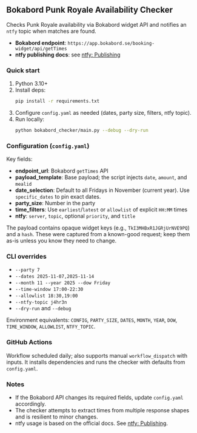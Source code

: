 ## Bokabord Punk Royale Availability Checker

Checks Punk Royale availability via Bokabord widget API and notifies an `ntfy` topic when matches are found.

- **Bokabord endpoint**: `https://app.bokabord.se/booking-widget/api/getTimes`
- **ntfy publishing docs**: see [ntfy: Publishing](https://docs.ntfy.sh/publish/)

### Quick start

1. Python 3.10+
2. Install deps:
   ```bash
   pip install -r requirements.txt
   ```
3. Configure `config.yaml` as needed (dates, party size, filters, ntfy topic).
4. Run locally:
   ```bash
   python bokabord_checker/main.py --debug --dry-run
   ```

### Configuration (`config.yaml`)

Key fields:

- **endpoint_url**: Bokabord `getTimes` API
- **payload_template**: Base payload; the script injects `date`, `amount`, and `mealid`
- **date_selection**: Default to all Fridays in November (current year). Use `specific_dates` to pin exact dates.
- **party_size**: Number in the party
- **time_filters**: Use `earliest`/`latest` or `allowlist` of explicit `HH:MM` times
- **ntfy**: `server`, `topic`, optional `priority`, and `title`

The payload contains opaque widget keys (e.g., `TkI3MHBxR1JGRjUrNVE9PQ`) and a `hash`. These were captured from a known-good request; keep them as-is unless you know they need to change.

### CLI overrides

- `--party 7`
- `--dates 2025-11-07,2025-11-14`
- `--month 11 --year 2025 --dow Friday`
- `--time-window 17:00-22:30`
- `--allowlist 18:30,19:00`
- `--ntfy-topic j4hr3n`
- `--dry-run` and `--debug`

Environment equivalents: `CONFIG`, `PARTY_SIZE`, `DATES`, `MONTH`, `YEAR`, `DOW`, `TIME_WINDOW`, `ALLOWLIST`, `NTFY_TOPIC`.

### GitHub Actions

Workflow scheduled daily; also supports manual `workflow_dispatch` with inputs. It installs dependencies and runs the checker with defaults from `config.yaml`.

### Notes

- If the Bokabord API changes its required fields, update `config.yaml` accordingly.
- The checker attempts to extract times from multiple response shapes and is resilient to minor changes.
- ntfy usage is based on the official docs. See [ntfy: Publishing](https://docs.ntfy.sh/publish/).
